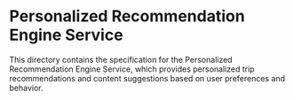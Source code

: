 # Personalized Recommendation Engine Service

This directory contains the specification for the Personalized Recommendation Engine Service, which provides personalized trip recommendations and content suggestions based on user preferences and behavior.
